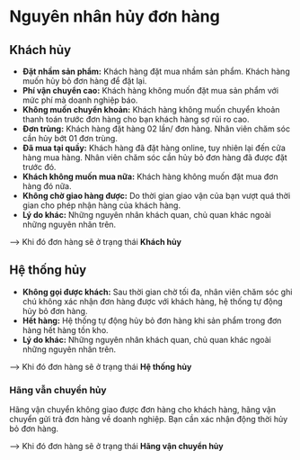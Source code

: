 # Nguyên nhân hủy đơn hàng

## Khách hủy
  - **Đặt nhầm sản phẩm:** Khách hàng đặt mua nhầm sản phẩm. Khách hàng muốn hủy bỏ đơn hàng để đặt lại.
  - **Phí vận chuyển cao:** Khách hàng không muốn đặt mua sản phẩm với mức phí mà doanh nghiệp báo.
  - **Không muốn chuyển khoản:** Khách hàng không muốn chuyển khoản thanh toán trước đơn hàng cho bạn khách hàng sợ rủi ro cao.
  - **Đơn trùng:** Khách hàng đặt hàng 02 lần/ đơn hàng. Nhân viên chăm sóc cần hủy bớt 01 đơn trùng.
  - **Đã mua tại quầy:** Khách hàng đã đặt hàng online, tuy nhiên lại đến cửa hàng mua hàng. Nhân viên chăm sóc cần hủy bỏ đơn hàng đã được đặt trước đó.
  - **Khách không muốn mua nữa:** Khách hàng không muốn đặt mua đơn hàng đó nữa.
  - **Không chờ giao hàng được:** Do thời gian giao vận của bạn vượt quá thời gian cho phép nhận hàng của khách hàng.
  - **Lý do khác:** Những nguyên nhân khách quan, chủ quan khác ngoài những nguyên nhân trên.

--> Khi đó đơn hàng sẽ ở trạng thái **Khách hủy**

## Hệ thống hủy
  - **Không gọi được khách:** Sau thời gian chờ tối đa, nhân viên chăm sóc ghi chú không xác nhận đơn hàng được với khách hàng, hệ thống tự động hủy bỏ đơn hàng. 
  - **Hết hàng:** Hệ thống tự động hủy bỏ đơn hàng khi sản phẩm trong đơn hàng hết hàng tồn kho.
  - **Lý do khác:** Những nguyên nhân khách quan, chủ quan khác ngoài những nguyên nhân trên.
  
--> Khi đó đơn hàng sẽ ở trạng thái **Hệ thống hủy**

###  Hãng vẫn chuyển hủy
 Hãng vận chuyển không giao được đơn hàng cho khách hàng, hãng vận chuyển gửi trả đơn hàng về doanh nghiệp. Bạn cần xác nhận động thời hủy bỏ đơn hàng. 

--> Khi đó đơn hàng sẽ ở trạng thái **Hãng vận chuyển hủy**
